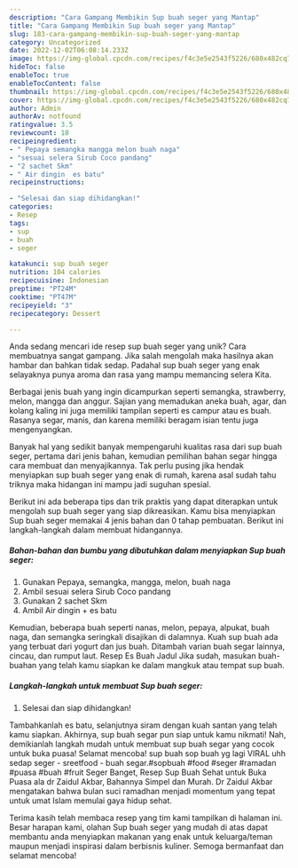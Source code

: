 ```yaml
---
description: "Cara Gampang Membikin Sup buah seger yang Mantap"
title: "Cara Gampang Membikin Sup buah seger yang Mantap"
slug: 183-cara-gampang-membikin-sup-buah-seger-yang-mantap
category: Uncategorized
date: 2022-12-02T06:08:14.233Z
image: https://img-global.cpcdn.com/recipes/f4c3e5e2543f5226/680x482cq70/sup-buah-seger-foto-resep-utama.jpg
hideToc: false
enableToc: true
enableTocContent: false
thumbnail: https://img-global.cpcdn.com/recipes/f4c3e5e2543f5226/680x482cq70/sup-buah-seger-foto-resep-utama.jpg
cover: https://img-global.cpcdn.com/recipes/f4c3e5e2543f5226/680x482cq70/sup-buah-seger-foto-resep-utama.jpg
author: Admin
authorAv: notfound
ratingvalue: 3.5
reviewcount: 18
recipeingredient:
- " Pepaya semangka mangga melon buah naga"
- "sesuai selera Sirub Coco pandang"
- "2 sachet Skm"
- " Air dingin  es batu"
recipeinstructions:

- "Selesai dan siap dihidangkan!"
categories:
- Resep
tags:
- sup
- buah
- seger

katakunci: sup buah seger 
nutrition: 104 calories
recipecuisine: Indonesian
preptime: "PT24M"
cooktime: "PT47M"
recipeyield: "3"
recipecategory: Dessert

---
```





Anda sedang mencari ide resep sup buah seger yang unik? Cara membuatnya sangat gampang. Jika salah mengolah maka hasilnya akan hambar dan bahkan tidak sedap. Padahal sup buah seger yang enak selayaknya punya aroma dan rasa yang mampu memancing selera Kita.





Berbagai jenis buah yang ingin dicampurkan seperti semangka, strawberry, melon, mangga dan anggur. Sajian yang memadukan aneka buah, agar, dan kolang kaling ini juga memiliki tampilan seperti es campur atau es buah. Rasanya segar, manis, dan karena memiliki beragam isian tentu juga mengenyangkan.

Banyak hal yang sedikit banyak mempengaruhi kualitas rasa dari sup buah seger, pertama dari jenis bahan, kemudian pemilihan bahan segar hingga cara membuat dan menyajikannya. Tak perlu pusing jika hendak menyiapkan sup buah seger yang enak di rumah, karena asal sudah tahu triknya maka hidangan ini mampu jadi suguhan spesial.






Berikut ini ada beberapa tips dan trik praktis yang dapat diterapkan untuk mengolah sup buah seger yang siap dikreasikan. Kamu bisa menyiapkan Sup buah seger memakai 4 jenis bahan dan 0 tahap pembuatan. Berikut ini langkah-langkah dalam membuat hidangannya.

<!--inarticleads1-->

##### Bahan-bahan dan bumbu yang dibutuhkan dalam menyiapkan Sup buah seger:

1. Gunakan  Pepaya, semangka, mangga, melon, buah naga
1. Ambil sesuai selera Sirub Coco pandang
1. Gunakan 2 sachet Skm
1. Ambil  Air dingin + es batu


Kemudian, beberapa buah seperti nanas, melon, pepaya, alpukat, buah naga, dan semangka seringkali disajikan di dalamnya. Kuah sup buah ada yang terbuat dari yogurt dan jus buah. Ditambah varian buah segar lainnya, cincau, dan rumput laut. Resep Es Buah Jadul Jika sudah, masukan buah-buahan yang telah kamu siapkan ke dalam mangkuk atau tempat sup buah. 

<!--inarticleads2-->

##### Langkah-langkah untuk membuat Sup buah seger:


1. Selesai dan siap dihidangkan!

Tambahkanlah es batu, selanjutnya siram dengan kuah santan yang telah kamu siapkan. Akhirnya, sup buah segar pun siap untuk kamu nikmati! Nah, demikianlah langkah mudah untuk membuat sup buah segar yang cocok untuk buka puasa! Selamat mencoba! sup buah sop buah yg lagi VIRAL uhh sedap seger - sreetfood - buah segar.#sopbuah #food #seger #ramadan #puasa #buah #fruit Seger Banget, Resep Sup Buah Sehat untuk Buka Puasa ala dr Zaidul Akbar, Bahannya Simpel dan Murah. Dr Zaidul Akbar mengatakan bahwa bulan suci ramadhan menjadi momentum yang tepat untuk umat Islam memulai gaya hidup sehat. 

Terima kasih telah membaca resep yang tim kami tampilkan di halaman ini. Besar harapan kami, olahan Sup buah seger yang mudah di atas dapat membantu anda menyiapkan makanan yang enak untuk keluarga/teman maupun menjadi inspirasi dalam berbisnis kuliner. Semoga bermanfaat dan selamat mencoba!
